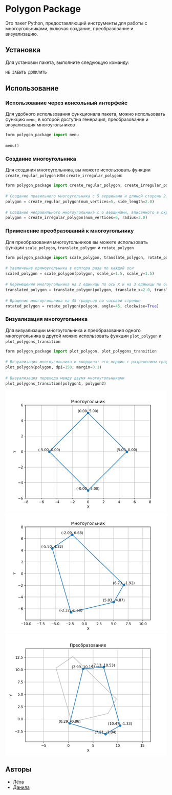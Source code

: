# Polygon Package

Это пакет Python, предоставляющий инструменты для работы с многоугольниками, включая создание, преобразование и визуализацию.

## Установка

Для установки пакета, выполните следующую команду:

```bash
НЕ ЗАБЫТЬ ДОПИЛИТЬ
```

## Использование

### Использование через консольный интерфейс

Для удобного использования функционала пакета, можно использовать функцию `menu`, в которой доступна генерация, преобразование и визуализация многоугольников

```python
form polygon_package import menu

menu()
```

### Создание многоугольника

Для создания многоугольника, вы можете использовать функции `create_regular_polygon` или `create_irregular_polygon`:

```python
form polygon_package import create_regular_polygon, create_irregular_polygon

# Создание правильного многоугольника с 5 вершинами и длиной стороны 2.0
polygon = create_regular_polygon(num_vertices=5, side_length=2.0)

# Создание неправильного многоугольника с 6 вершинами, вписанного в окружность радиусом 3
polygon = create_irregular_polygon(num_vertices=6, radius=3.0)
```

### Применение преобразований к многоугольнику

Для преобразования многоугольников вы можете использовать функции `scale_polygon`, `translate_polygon` и `rotate_polygon`

```python
form polygon_package import scale_polygon, translate_polygon, rotate_polygon

# Увеличение прямоугольника в полтора раза по каждой оси
scaled_polygon = scale_polygon(polygon, scale_x=1.5, scale_y=1.5)

# Перемещение многоугольника на 2 единицы по оси X и на 3 единицы по оси Y
translated_polygon = translate_polygon(polygon, translate_x=2.0, translate_y=3.0)

# Вращение многоугольника на 45 градусов по часовой стрелке
rotated_polygon = rotate_polygon(polygon, angle=45, clockwise=True)
```

### Визуализация многоугольника

Для визуализации многоугольника и преобразования одного многоугольника в другой можно использовать функции `plot_polygon` и `plot_polygons_transition`

```python
form polygon_package import plot_polygon, plot_polygons_transition

# Визуализация многоугольника и координат его вершин c разрешением графика в 150 DPI и отступом от границ в 0.1. 
plot_polygon(polygon, dpi=150, margin=0.1)

# Визуализация перехода между двумя многоугольниками
plot_polygons_transition(polygon1, polygon2)
```

![Правильный многоугольник](image/Rhomb.png)
![Неправильный многоугольник](image/Pentagon.png)
![Преобразование](image/Transformation.png)

## Авторы

- [Лёха](https://github.com/LyoshaGodX)
- [Данила](https://github.com/dant4ick)
